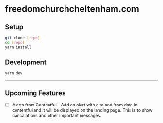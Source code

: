 # freedomchurchcheltenham.com

## Setup
```bash
git clone [repo]
cd [repo]
yarn install
```

## Development
```bash
yarn dev
```


---

## Upcoming Features
- [ ] Alerts from Contentful - Add an alert with a to and from date in contentful and it will be displayed on the landing page. This is to show cancalations and other important messages.
